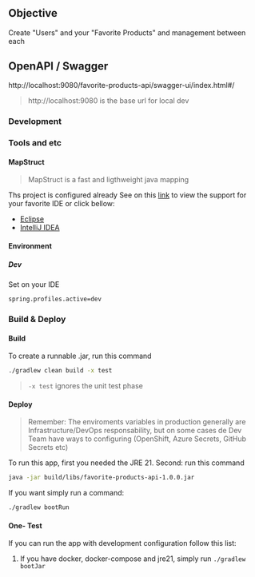# 

## Objective

Create "Users" and your "Favorite Products" and management between each

## OpenAPI / Swagger

http://localhost:9080/favorite-products-api/swagger-ui/index.html#/

>http://localhost:9080 is the base url for local dev

### Development

### Tools and etc

#### MapStruct

>MapStruct is a fast and ligthweight java mapping

Ths project is configured already
See on this [link](https://mapstruct.org/documentation/ide-support/) to view the support for your favorite IDE or click bellow:

 - [Eclipse](https://mapstruct.org/documentation/ide-support/#eclipse)
 - [IntelliJ IDEA](https://mapstruct.org/documentation/ide-support/#intellij-idea)

#### Environment

##### Dev

Set on your IDE

```
spring.profiles.active=dev

```

### Build & Deploy

#### Build

To create a runnable .jar, run this command

```bash
./gradlew clean build -x test
```

> ```-x test``` ignores the unit test phase


#### Deploy

> Remember: The enviroments variables in production generally are Infrastructure/DevOps responsability, but on some cases de Dev Team have ways to configuring (OpenShift, Azure Secrets, GitHub Secrets etc)

To run this app, first you needed the JRE 21.
Second: run this command

```bash
java -jar build/libs/favorite-products-api-1.0.0.jar 
```

If you want simply run a command:


```bash
./gradlew bootRun
```

#### One- Test

If you can run the app with development configuration follow this list:

1. If you have docker, docker-compose and jre21, simply run ```./gradlew bootJar```

